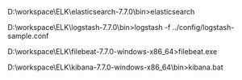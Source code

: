 D:\workspace\ELK\elasticsearch-7.7.0\bin>elasticsearch

D:\workspace\ELK\logstash-7.7.0\bin>logstash -f ../config/logstash-sample.conf

D:\workspace\ELK\filebeat-7.7.0-windows-x86_64>filebeat.exe

D:\workspace\ELK\kibana-7.7.0-windows-x86_64\bin>kibana.bat